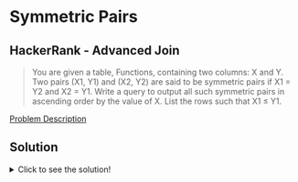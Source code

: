 # Symmetric Pairs
## HackerRank - Advanced Join
> You are given a table, Functions, containing two columns: X and Y.
> Two pairs (X1, Y1) and (X2, Y2) are said to be symmetric pairs if X1 = Y2 and X2 = Y1.
> Write a query to output all such symmetric pairs in ascending order by the value of X. List the rows such that X1 ≤ Y1.

[Problem Description](https://www.hackerrank.com/challenges/symmetric-pairs/problem?isFullScreen=true)

## Solution
<details>
  <summary>Click to see the solution!</summary>
  
```sql
SELECT t.X, t.Y
FROM (SELECT f.X, f.Y
      FROM Functions AS f 
      JOIN Functions AS f1 
      ON f.Y = f1.X  
      WHERE f.X = f1.Y) AS t
GROUP BY t.X, t.Y
HAVING COUNT(t.X) > 1 OR
       t.X < t.Y
ORDER BY t.X;
```
</details>
